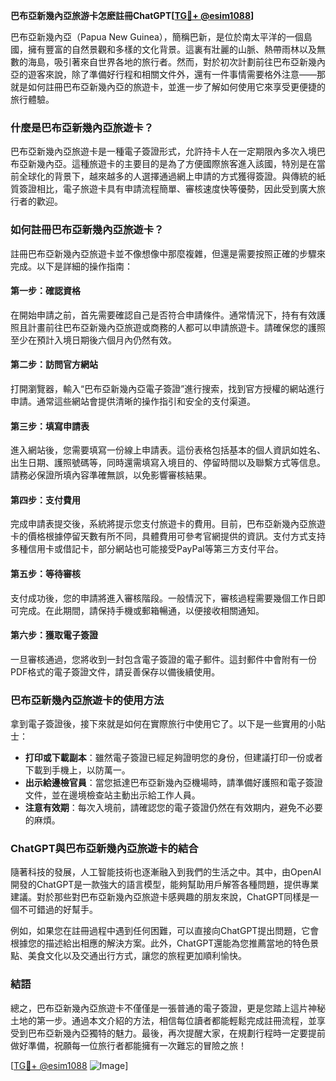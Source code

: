 **巴布亞新幾內亞旅游卡怎麽註冊ChatGPT[[TG💪+ @esim1088](https://t.me/s/esim1088)]**

巴布亞新幾內亞（Papua New Guinea），簡稱巴新，是位於南太平洋的一個島國，擁有豐富的自然景觀和多樣的文化背景。這裏有壯麗的山脈、熱帶雨林以及無數的海島，吸引著來自世界各地的旅行者。然而，對於初次計劃前往巴布亞新幾內亞的遊客來說，除了準備好行程和相關文件外，還有一件事情需要格外注意——那就是如何註冊巴布亞新幾內亞的旅遊卡，並進一步了解如何使用它來享受更便捷的旅行體驗。

### 什麼是巴布亞新幾內亞旅遊卡？

巴布亞新幾內亞旅遊卡是一種電子簽證形式，允許持卡人在一定期限內多次入境巴布亞新幾內亞。這種旅遊卡的主要目的是為了方便國際旅客進入該國，特別是在當前全球化的背景下，越來越多的人選擇通過網上申請的方式獲得簽證。與傳統的紙質簽證相比，電子旅遊卡具有申請流程簡單、審核速度快等優勢，因此受到廣大旅行者的歡迎。

### 如何註冊巴布亞新幾內亞旅遊卡？

註冊巴布亞新幾內亞旅遊卡並不像想像中那麼複雜，但還是需要按照正確的步驟來完成。以下是詳細的操作指南：

#### 第一步：確認資格
在開始申請之前，首先需要確認自己是否符合申請條件。通常情況下，持有有效護照且計畫前往巴布亞新幾內亞旅遊或商務的人都可以申請旅遊卡。請確保您的護照至少在預計入境日期後六個月內仍然有效。

#### 第二步：訪問官方網站
打開瀏覽器，輸入“巴布亞新幾內亞電子簽證”進行搜索，找到官方授權的網站進行申請。通常這些網站會提供清晰的操作指引和安全的支付渠道。

#### 第三步：填寫申請表
進入網站後，您需要填寫一份線上申請表。這份表格包括基本的個人資訊如姓名、出生日期、護照號碼等，同時還需填寫入境目的、停留時間以及聯繫方式等信息。請務必保證所填內容準確無誤，以免影響審核結果。

#### 第四步：支付費用
完成申請表提交後，系統將提示您支付旅遊卡的費用。目前，巴布亞新幾內亞旅遊卡的價格根據停留天數有所不同，具體費用可參考官網提供的資訊。支付方式支持多種信用卡或借記卡，部分網站也可能接受PayPal等第三方支付平台。

#### 第五步：等待審核
支付成功後，您的申請將進入審核階段。一般情況下，審核過程需要幾個工作日即可完成。在此期間，請保持手機或郵箱暢通，以便接收相關通知。

#### 第六步：獲取電子簽證
一旦審核通過，您將收到一封包含電子簽證的電子郵件。這封郵件中會附有一份PDF格式的電子簽證文件，請妥善保存以備後續使用。

### 巴布亞新幾內亞旅遊卡的使用方法

拿到電子簽證後，接下來就是如何在實際旅行中使用它了。以下是一些實用的小貼士：

- **打印或下載副本**：雖然電子簽證已經足夠證明您的身份，但建議打印一份或者下載到手機上，以防萬一。
- **出示給邊檢官員**：當您抵達巴布亞新幾內亞機場時，請準備好護照和電子簽證文件，並在邊境檢查站主動出示給工作人員。
- **注意有效期**：每次入境前，請確認您的電子簽證仍然在有效期内，避免不必要的麻煩。

### ChatGPT與巴布亞新幾內亞旅遊卡的結合

隨著科技的發展，人工智能技術也逐漸融入到我們的生活之中。其中，由OpenAI開發的ChatGPT是一款強大的語言模型，能夠幫助用戶解答各種問題，提供專業建議。對於那些對巴布亞新幾內亞旅遊卡感興趣的朋友來說，ChatGPT同樣是一個不可錯過的好幫手。

例如，如果您在註冊過程中遇到任何困難，可以直接向ChatGPT提出問題，它會根據您的描述給出相應的解決方案。此外，ChatGPT還能為您推薦當地的特色景點、美食文化以及交通出行方式，讓您的旅程更加順利愉快。

### 結語

總之，巴布亞新幾內亞旅遊卡不僅僅是一張普通的電子簽證，更是您踏上這片神秘土地的第一步。通過本文介紹的方法，相信每位讀者都能輕鬆完成註冊流程，並享受到巴布亞新幾內亞獨特的魅力。最後，再次提醒大家，在規劃行程時一定要提前做好準備，祝願每一位旅行者都能擁有一次難忘的冒險之旅！

[[TG💪+ @esim1088](https://t.me/s/esim1088) ![Image](https://i.postimg.cc/4NQfJmqS/Snipaste-2025-05-13-00-14-12.png)]